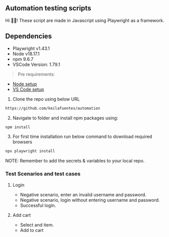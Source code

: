 ## Automation testing scripts

Hi 👋🏽! These script are made in Javascript using Playwright as a framework.

## Dependencies

- Playwright v1.43.1
- Node v18.17.1
- npm 9.6.7
- VSCode Version: 1.79.1

> Pre requirements:

- [Node setup](https://nodejs.dev/en/learn/how-to-install-nodejs/)
- [VS Code setup](https://code.visualstudio.com/learn/get-started/basics)

1. Clone the repo using below URL

```sh
https://github.com/keilafuentes/automation
```

2. Navigate to folder and install npm packages using:

```sh
npm install
```

3. For first time installation run below command to download required browsers

```sh
npx playwright install
```

NOTE: Remember to add the secrets & variables to your local repo.

### Test Scenarios and test cases

1. Login

   - Negative scenario, enter an invalid username and password.
   - Negative scenario, login without entering username and password.
   - Successful login.

2. Add cart
   - Select and item.
   - Add to cart

```

```
